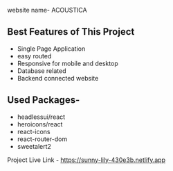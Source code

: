 
website name- ACOUSTICA


## Best Features of This Project

- Single Page Application
- easy routed
- Responsive for mobile and desktop
- Database related
- Backend  connected website 

## Used Packages-
- headlessui/react
- heroicons/react
- react-icons
- react-router-dom
- sweetalert2

Project Live Link - https://sunny-lily-430e3b.netlify.app


